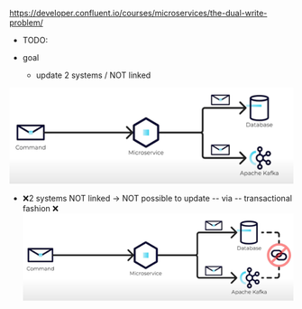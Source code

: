 https://developer.confluent.io/courses/microservices/the-dual-write-problem/

* TODO:

* goal
  * update 2 systems / NOT linked 

![](static/dualWriteProblem1.png)

* ❌2 systems NOT linked -> NOT possible to update -- via -- transactional fashion ❌
  ![](static/dualWriteProblem2.png)
